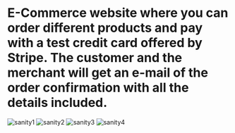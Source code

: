 # E-Commerce website where you can order different products and pay with a test credit card offered by Stripe. The customer and the merchant will get an e-mail of the order confirmation with all the details included.

![sanity1](https://user-images.githubusercontent.com/114031237/196675136-a5af1b8c-ce57-494e-9c16-83dee7c8b128.PNG)
![sanity2](https://user-images.githubusercontent.com/114031237/196675156-8a27db58-f30d-433e-8fbd-bc283572eb5f.PNG)
![sanity3](https://user-images.githubusercontent.com/114031237/196675162-622f0452-a317-4000-a0e2-af41dec7b1bc.PNG)
![sanity4](https://user-images.githubusercontent.com/114031237/196675166-de11e2fa-35bb-4832-8b4a-2d41793ce2bd.PNG)
